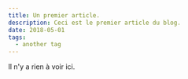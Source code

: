 ```yaml
---
title: Un premier article.
description: Ceci est le premier article du blog.
date: 2018-05-01
tags:
  - another tag
---
```

Il n'y a rien à voir ici.